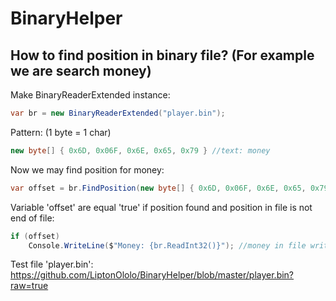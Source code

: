 # BinaryHelper

## How to find position in binary file? (For example we are search money)

Make BinaryReaderExtended instance:
```C#
var br = new BinaryReaderExtended("player.bin");
```

Pattern: (1 byte = 1 char)
```C#
new byte[] { 0x6D, 0x06F, 0x6E, 0x65, 0x79 } //text: money
```

Now we may find position for money:
```C#
var offset = br.FindPosition(new byte[] { 0x6D, 0x06F, 0x6E, 0x65, 0x79 }, resetPosition: false);
```

Variable 'offset' are equal 'true' if position found and position in file is not end of file:
```C#
if (offset)
    Console.WriteLine($"Money: {br.ReadInt32()}"); //money in file writed as 4 byte.
```

Test file 'player.bin': https://github.com/LiptonOlolo/BinaryHelper/blob/master/player.bin?raw=true
